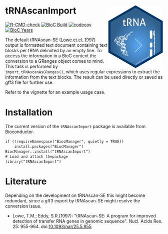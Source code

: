 # tRNAscanImport <img src="https://raw.githubusercontent.com/Bioconductor/BiocStickers/master/tRNA/tRNA.png" height="200" align="right">

<!-- badges: start -->
[![R-CMD-check](https://github.com/FelixErnst/tRNAscanImport/workflows/R-CMD-check-bioc-devel/badge.svg)](https://github.com/FelixErnst/tRNAscanImport/actions/)
[![BioC Build](https://bioconductor.org/shields/build/release/bioc/tRNAdbImport.svg)](http://bioconductor.org/checkResults/release/bioc-LATEST/tRNAdbImport/)
[![codecov](https://codecov.io/gh/FelixErnst/tRNAscanImport/branch/master/graph/badge.svg)](https://codecov.io/gh/FelixErnst/tRNAscanImport)
[![BioC Years](https://bioconductor.org/shields/years-in-bioc/tRNAscanImport.svg)](https://doi.org/doi:10.18129/B9.bioc.tRNAscanImport)
<!-- badges: end -->



The default tRNAscan-SE ([Lowe et el. 1997](#Literature)) output is formatted text
document containing text blocks per tRNA delimited by an empty line. 
To access the information in a BioC context the conversion to a GRanges object 
comes to mind. This task is performed by `import.tRNAscanAsGRanges()`, which uses 
regular expressions to extract the information from the text blocks. The result
can be used directly or saved as gff3 file for further use.

Refer to the vignette for an example usage case.

# Installation

The current version of the `tRNAscanImport` package is available from Bioconductor.
 
```{r}
if (!requireNamespace("BiocManager", quietly = TRUE))
    install.packages("BiocManager")
BiocManager::install("tRNAscanImport")
# Load and attach thepackage
library("tRNAscanImport")
```

# Literature

Depending on the development on tRNAscan-SE this might become redundant, since
a gff3 export by tRNAscan-SE might resolve the conversion issue. 

- Lowe, T.M.; Eddy, S.R.(1997): "tRNAscan-SE: A program for 
improved detection of transfer RNA genes in genomic sequence". Nucl. Acids Res. 
25: 955-964. doi:[10.1093/nar/25.5.955](https://doi.org/10.1093/nar/25.5.955)
